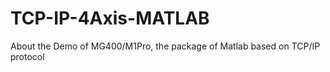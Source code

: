 # TCP-IP-4Axis-MATLAB
About the Demo of MG400/M1Pro, the package of Matlab based on TCP/IP protocol
